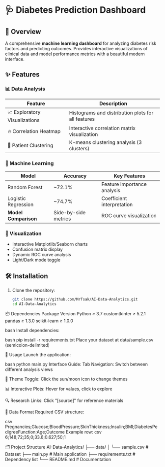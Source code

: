# 🩺 Diabetes Prediction Dashboard

## 🌟 Overview

A comprehensive **machine learning dashboard** for analyzing diabetes risk factors and predicting outcomes. Provides interactive visualizations of clinical data and model performance metrics with a beautiful modern interface.

## ✨ Features

### 📊 Data Analysis
| Feature | Description |
|---------|-------------|
| 📈 Exploratory Visualizations | Histograms and distribution plots for all features |
| 🔥 Correlation Heatmap | Interactive correlation matrix visualization |
| 🎨 Patient Clustering | K-means clustering analysis (3 clusters) |

### 🤖 Machine Learning
| Model | Accuracy | Key Features |
|-------|----------|--------------|
| Random Forest | ~72.1% | Feature importance analysis |
| Logistic Regression | ~74.7% | Coefficient interpretation |
| **Model Comparison** | Side-by-side metrics | ROC curve visualization |

### 🎨 Visualization
- Interactive Matplotlib/Seaborn charts
- Confusion matrix display
- Dynamic ROC curve analysis
- Light/Dark mode toggle

## 🛠 Installation

1. Clone the repository:
   ```bash
   git clone https://github.com/MrTsak/AI-Data-Analytics.git
   cd AI-Data-Analytics

📦 Dependencies
Package	Version
Python	≥ 3.7
customtkinter	≥ 5.2.1
pandas	≥ 1.3.0
scikit-learn	≥ 1.0.0

bash
Install dependencies:

bash
pip install -r requirements.txt
Place your dataset at data/sample.csv (semicolon-delimited)

🚀 Usage
Launch the application:

bash
python main.py
Interface Guide:
Tab Navigation: Switch between different analysis views

🎨 Theme Toggle: Click the sun/moon icon to change themes

📊 Interactive Plots: Hover for values, click to explore

🔍 Research Links: Click "[source]" for reference materials

📂 Data Format
Required CSV structure:

csv
Pregnancies;Glucose;BloodPressure;SkinThickness;Insulin;BMI;DiabetesPedigreeFunction;Age;Outcome
Example row:
csv
6;148;72;35;0;33.6;0.627;50;1

🗂 Project Structure
AI-Data-Analytics/
├── data/
│   └── sample.csv          # Dataset
├── main.py                 # Main application
├── requirements.txt        # Dependency list
└── README.md               # Documentation